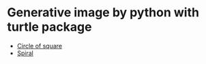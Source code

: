 # Generative image by python with turtle package
* [Circle of square](./circle-of-square/screenshot.png)
* [Spiral](./spiral/screenshot.png)